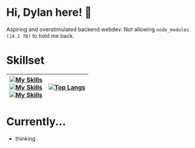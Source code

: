 # Hi, Dylan here! 👋
Aspiring and overstimulated backend webdev. 
Not allowing `node_modules (14.2 TB)` to hold me back.

# Skillset

| [![My Skills](https://skillicons.dev/icons?i=js,ts,nodejs,java,py,html)](https://skillicons.dev) <br> [![My Skills](https://skillicons.dev/icons?i=raspberrypi,lua,bootstrap,css,robloxstudio,selenium)](https://skillicons.dev) <br> [![My Skills](https://skillicons.dev/icons?i=vercel,vscode,windows,linux,yarn,npm)](https://skillicons.dev)| [![Top Langs](https://github-readme-stats.vercel.app/api/top-langs/?username=dylann123&layout=compact&theme=gotham)](https://github.com/anuraghazra/github-readme-stats)|
| ----------- | ------------- |




# Currently...

* thinking
